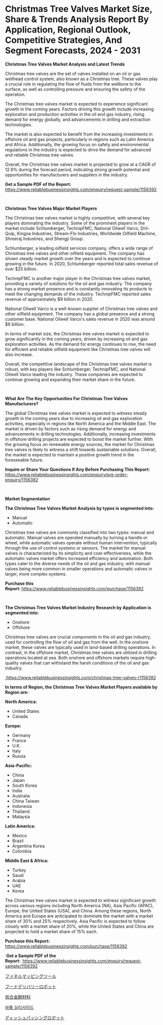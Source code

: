 <p><h1>Christmas Tree Valves Market Size, Share & Trends Analysis Report By Application, Regional Outlook, Competitive Strategies, And Segment Forecasts, 2024 - 2031</h1></p><p><strong>Christmas Tree Valves Market Analysis and Latest Trends</strong></p>
<p><p>Christmas tree valves are the set of valves installed on an oil or gas wellhead control system, also known as a Christmas tree. These valves play a crucial role in regulating the flow of fluids from the wellbore to the surface, as well as controlling pressure and ensuring the safety of the operation.</p><p>The Christmas tree valves market is expected to experience significant growth in the coming years. Factors driving this growth include increasing exploration and production activities in the oil and gas industry, rising demand for energy globally, and advancements in drilling and extraction technologies.</p><p>The market is also expected to benefit from the increasing investments in offshore oil and gas projects, particularly in regions such as Latin America and Africa. Additionally, the growing focus on safety and environmental regulations in the industry is expected to drive the demand for advanced and reliable Christmas tree valves.</p><p>Overall, the Christmas tree valves market is projected to grow at a CAGR of 12.9% during the forecast period, indicating strong growth potential and opportunities for manufacturers and suppliers in the industry.</p></p>
<p><strong>Get a Sample PDF of the Report:&nbsp;</strong> <a href="https://www.reliablebusinessinsights.com/enquiry/request-sample/1156392">https://www.reliablebusinessinsights.com/enquiry/request-sample/1156392</a></p>
<p>&nbsp;</p>
<p><strong>Christmas Tree Valves Major Market Players</strong></p>
<p><p>The Christmas tree valves market is highly competitive, with several key players dominating the industry. Some of the prominent players in the market include Schlumberger, TechnipFMC, National Oilwell Varco, Dril-Quip, Kingsa Industries, Stream-Flo Industries, Worldwide Oilfield Machine, Shreeraj Industries, and Shengji Group.</p><p>Schlumberger, a leading oilfield services company, offers a wide range of Christmas tree valves and other oilfield equipment. The company has shown steady market growth over the years and is expected to continue growing in the future. In 2020, Schlumberger reported total sales revenue of over $25 billion.</p><p>TechnipFMC is another major player in the Christmas tree valves market, providing a variety of solutions for the oil and gas industry. The company has a strong market presence and is constantly innovating its products to meet the changing demands of the industry. TechnipFMC reported sales revenue of approximately $9 billion in 2020.</p><p>National Oilwell Varco is a well-known supplier of Christmas tree valves and other oilfield equipment. The company has a global presence and a strong customer base. National Oilwell Varco's sales revenue in 2020 was around $6 billion.</p><p>In terms of market size, the Christmas tree valves market is expected to grow significantly in the coming years, driven by increasing oil and gas exploration activities. As the demand for energy continues to rise, the need for efficient and reliable oilfield equipment like Christmas tree valves will also increase.</p><p>Overall, the competitive landscape of the Christmas tree valves market is robust, with key players like Schlumberger, TechnipFMC, and National Oilwell Varco leading the industry. These companies are expected to continue growing and expanding their market share in the future.</p></p>
<p>&nbsp;</p>
<p><strong>What Are The Key Opportunities For Christmas Tree Valves Manufacturers?</strong></p>
<p><p>The global Christmas tree valves market is expected to witness steady growth in the coming years due to increasing oil and gas exploration activities, especially in regions like North America and the Middle East. The market is driven by factors such as rising demand for energy and advancements in drilling technologies. Additionally, increasing investments in offshore drilling projects are expected to boost the market further. With the growing focus on renewable energy sources, the market for Christmas tree valves is likely to witness a shift towards sustainable solutions. Overall, the market is expected to maintain a positive growth trend in the foreseeable future.</p></p>
<p><strong>Inquire or Share Your Questions If Any Before Purchasing This Report:</strong> <a href="https://www.reliablebusinessinsights.com/enquiry/pre-order-enquiry/1156392">https://www.reliablebusinessinsights.com/enquiry/pre-order-enquiry/1156392</a></p>
<p>&nbsp;</p>
<p><strong>Market Segmentation</strong></p>
<p><strong>The Christmas Tree Valves Market Analysis by types is segmented into:</strong></p>
<p><ul><li>Manual</li><li>Automatic</li></ul></p>
<p><p>Christmas tree valves are commonly classified into two types: manual and automatic. Manual valves are operated manually by turning a handle or wheel, while automatic valves operate without human intervention, typically through the use of control systems or sensors. The market for manual valves is characterized by its simplicity and cost-effectiveness, while the automatic valves market offers increased efficiency and automation. Both types cater to the diverse needs of the oil and gas industry, with manual valves being more common in smaller operations and automatic valves in larger, more complex systems.</p></p>
<p><strong>Purchase this Report:&nbsp;</strong><a href="https://www.reliablebusinessinsights.com/purchase/1156392">https://www.reliablebusinessinsights.com/purchase/1156392</a></p>
<p>&nbsp;</p>
<p><strong>The Christmas Tree Valves Market Industry Research by Application is segmented into:</strong></p>
<p><ul><li>Onshore</li><li>Offshore</li></ul></p>
<p><p>Christmas tree valves are crucial components in the oil and gas industry, used for controlling the flow of oil and gas from the well. In the onshore market, these valves are typically used in land-based drilling operations. In contrast, in the offshore market, Christmas tree valves are utilized in drilling operations located at sea. Both onshore and offshore markets require high-quality valves that can withstand the harsh conditions of the oil and gas industry.</p></p>
<p><a href="https://www.reliablebusinessinsights.com/christmas-tree-valves-r1156392">&nbsp;https://www.reliablebusinessinsights.com/christmas-tree-valves-r1156392</a></p>
<p><strong>In terms of Region, the Christmas Tree Valves Market Players available by Region are:</strong></p>
<p>
    <p> <strong> North America: </strong>
        <ul>
            <li>United States</li>
            <li>Canada</li>
        </ul>
        </p> 
    <p> <strong> Europe: </strong>
        <ul>
            <li>Germany</li>
            <li>France</li>
            <li>U.K.</li>
            <li>Italy</li>
            <li>Russia</li>
        </ul>
        </p> 
    <p> <strong> Asia-Pacific: </strong>
        <ul>
            <li>China</li>
            <li>Japan</li>
            <li>South Korea</li>
            <li>India</li>
            <li>Australia</li>
            <li>China Taiwan</li>
            <li>Indonesia</li>
            <li>Thailand</li>
            <li>Malaysia</li>
        </ul>
        </p> 
    <p> <strong> Latin America: </strong>
        <ul>
            <li>Mexico</li>
            <li>Brazil</li>
            <li>Argentina Korea</li>
            <li>Colombia</li>
        </ul>
        </p> 
    <p> <strong> Middle East & Africa: </strong>
        <ul>
            <li>Turkey</li>
            <li>Saudi</li>
            <li>Arabia</li>
            <li>UAE</li>
            <li>Korea</li>
        </ul>
    </p>
    </p>
<p><p>The Christmas tree valves market is expected to witness significant growth across various regions including North America (NA), Asia Pacific (APAC), Europe, the United States (USA), and China. Among these regions, North America and Europe are anticipated to dominate the market with a market share of 30% and 25% respectively. Asia Pacific is expected to follow closely with a market share of 20%, while the United States and China are projected to hold a market share of 15% each.</p></p>
<p><strong>Purchase this Report: </strong><a href="https://www.reliablebusinessinsights.com/purchase/1156392">https://www.reliablebusinessinsights.com/purchase/1156392</a></p>
<p>&nbsp;<strong>Get a Sample PDF of the Report:&nbsp;&nbsp;</strong><a href="https://www.reliablebusinessinsights.com/enquiry/request-sample/1156392">https://www.reliablebusinessinsights.com/enquiry/request-sample/1156392</a></p>
<p><strong></strong></p>
<p><p><a href="https://medium.com/@rcabello548791/%E3%83%95%E3%82%A1%E3%83%8D%E3%83%AB%E3%83%9E%E3%83%83%E3%83%94%E3%83%B3%E3%82%B0%E3%83%84%E3%83%BC%E3%83%AB%E5%B8%82%E5%A0%B4%E3%81%AE%E6%96%B0%E8%88%88%E3%83%88%E3%83%AC%E3%83%B3%E3%83%89-2024%E5%B9%B4%E3%81%8B%E3%82%892031%E5%B9%B4%E3%81%AE%E4%B8%96%E7%95%8C%E5%85%A8%E4%BD%93%E3%81%AE%E5%B1%95%E6%9C%9B%E3%81%A8%E5%B0%86%E6%9D%A5%E3%81%AE%E5%B1%95%E6%9C%9B-17949ba35bcb">ファネルマッピングツール</a></p><p><a href="https://github.com/leigh4852023/Market-Research-Report-List-1/blob/main/5891860159436.md">フードデリバリーロボット</a></p><p><a href="https://medium.com/@wgloverbetty988/%E4%BD%8E%E5%90%88%E9%87%91%E9%8A%85%E6%9D%90%E6%96%99%E5%B8%82%E5%A0%B4-2024%E5%B9%B4%E3%81%8B%E3%82%892031%E5%B9%B4%E3%81%BE%E3%81%A7%E3%81%AE%E6%A5%AD%E7%95%8C%E3%83%88%E3%83%AC%E3%83%B3%E3%83%89%E3%81%A8%E4%BA%88%E6%B8%AC-600ebcb0012f">低合金銅材料</a></p><p><a href="https://github.com/JosefaRice/Market-Research-Report-List-1/blob/main/6608720170965.md">바륨 실리사이드</a></p><p><a href="https://github.com/alyle7648/Market-Research-Report-List-1/blob/main/9211570159435.md">ディッシュパッシングロボット</a></p></p>